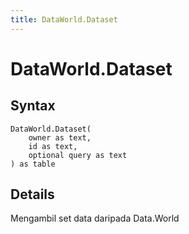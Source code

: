 ```yaml
---
title: DataWorld.Dataset
---
```


# DataWorld.Dataset



## Syntax

```powerquery
DataWorld.Dataset(
    owner as text,
    id as text,
    optional query as text
) as table
```


## Details

Mengambil set data daripada Data.World


